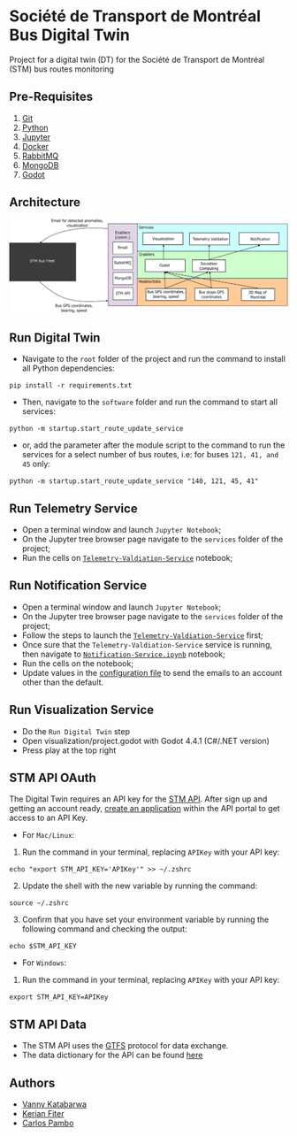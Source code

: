 # Société de Transport de Montréal Bus Digital Twin
Project for a digital twin (DT) for the Société de Transport de Montréal (STM) bus routes monitoring

## Pre-Requisites

1. [Git](https://git-scm.com/)
2. [Python](https://www.python.org/)
3. [Jupyter](https://jupyter.org/)
4. [Docker](https://www.docker.com/)
5. [RabbitMQ](https://www.rabbitmq.com/)
6. [MongoDB](https://www.mongodb.com/)
7. [Godot](https://godotengine.org/)

## Architecture

![](architecture.png)

## Run Digital Twin

- Navigate to the `root` folder of the project and run the command to install all Python dependencies:
```
pip install -r requirements.txt
```

- Then, navigate to the `software` folder and run the command to start all services:
```
python -m startup.start_route_update_service
```

- or, add the parameter after the module script to the command to run the services for a select number of bus routes, i.e: for buses `121, 41, and 45` only:
```
python -m startup.start_route_update_service "140, 121, 45, 41"
```

## Run Telemetry Service

- Open a terminal window and launch `Jupyter Notebook`;
- On the Jupyter tree browser page navigate to the `services` folder of the project;
- Run the cells on [`Telemetry-Valdiation-Service`](services/Telemetry-Validation-Service.ipynb) notebook;

## Run Notification Service

- Open a terminal window and launch `Jupyter Notebook`;
- On the Jupyter tree browser page navigate to the `services` folder of the project;
- Follow the steps to launch the [`Telemetry-Valdiation-Service`](services/Telemetry-Validation-Service.ipynb) first;
- Once sure that the `Telemetry-Valdiation-Service` service is running, then navigate to [`Notification-Service.ipynb`](services/Notification-Service.ipynb) notebook;
- Run the cells on the notebook;
- Update values in the [configuration file](services/startup.conf) to send the emails to an account other than the default.

## Run Visualization Service

- Do the `Run Digital Twin` step
- Open visualization/project.godot with Godot 4.4.1 (C#/.NET version)
- Press play at the top right

## STM API OAuth

The Digital Twin requires an API key for the [STM API](https://portail.developpeurs.stm.info/apihub/#/login). After sign up and getting an account ready,
[create an application](https://portail.developpeurs.stm.info/apihub/#/applications/create) within the API portal to get access to an API Key.

- For `Mac/Linux`:
1. Run the command in your terminal, replacing `APIKey` with your API key:
```
echo "export STM_API_KEY='APIKey'" >> ~/.zshrc
```
2. Update the shell with the new variable by running the command:
```
source ~/.zshrc
```
3. Confirm that you have set your environment variable by running the following command and checking the output:
```
echo $STM_API_KEY
```

- For `Windows`:
1. Run the command in your terminal, replacing `APIKey` with your API key:
```
export STM_API_KEY=APIKey
```

## STM API Data
- The STM API uses the [GTFS](https://gtfs.org/) protocol for data exchange. 
- The data dictionary for the API can be found [here](https://developers.google.com/transit/gtfs-realtime/reference?hl=en)

## Authors

- [Vanny Katabarwa](mailto:vanny-nicole.kayirangwa-katabarwa@polymtl.ca?subject[Github]%LOG6953FE-STM-Digital%Twin)
- [Kerian Fiter](mailto:kerian.fiter@polymtl.ca?subject[Github]%LOG6953FE-STM-Digital%Twin)
- [Carlos Pambo](mailto:carlos.pambo@polymtl.ca?subject[Github]%LOG6953FE-STM-Digital%Twin)